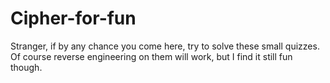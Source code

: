 # Cipher-for-fun
Stranger, if by any chance you come here, try to solve these small quizzes. Of course reverse engineering on them will work, but I find it still fun though.
